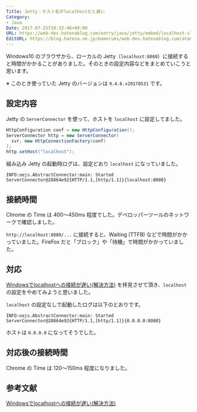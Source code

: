 ```yaml
---
Title: Jetty：ホスト名がlocalhostだと遅い
Category:
- Java
Date: 2017-07-25T20:33:46+09:00
URL: https://web-dev.hatenablog.com/entry/java/jetty/embed/localhost-slow-from-win
EditURL: https://blog.hatena.ne.jp/mamorums/web-dev.hatenablog.com/atom/entry/8599973812282682438
---
```


Windows10 のブラウザから、ローカルの Jetty（`localhost:8080`）に接続すると時間がかかることがありました。そのときの設定内容などをまとめていこうと思います。

※ このとき使っていた Jetty のバージョンは `9.4.6.v20170531` です。


## 設定内容
Jetty の `ServerConnector` を使って、ホストを `localhost` に設定してました。

```java
HttpConfiguration conf = new HttpConfiguration();
ServerConnector http = new ServerConnector(
  svr, new HttpConnectionFactory(conf)
);
http.setHost("localhost");
```

組み込み Jetty の起動時ログは、設定どおり `localhost` になっていました。

```
INFO:oejs.AbstractConnector:main: Started ServerConnector@28864e92{HTTP/1.1,[http/1.1]}{localhost:8080}
```

## 接続時間
Chrome の Time は 400～450ms 程度でした。デベロッパーツールのネットワークで確認しました。

`http://localhost:8080/...` に接続すると、Waiting (TTFB) などで時間がかかっていました。FireFox だと「ブロック」や「待機」で時間がかかっていました。


## 対応
[Windowsでlocalhostへの接続が遅い(解決方法)](https://ah-2.com/2012/01/28/win_localhost_slow.html) を拝見させて頂き、`localhost` の設定をやめてみようと思いました。

`localhost` の設定なしで起動したログは以下のとおりです。

```
INFO:oejs.AbstractConnector:main: Started ServerConnector@28864e92{HTTP/1.1,[http/1.1]}{0.0.0.0:8080}
```

ホストは `0.0.0.0` になってそうでした。


## 対応後の接続時間
Chrome の Time は 120～150ms 程度になりました。


## 参考文献
[Windowsでlocalhostへの接続が遅い(解決方法)](https://ah-2.com/2012/01/28/win_localhost_slow.html)

